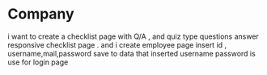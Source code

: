 # Company
i want to create a checklist page with Q/A , and quiz type questions answer responsive checklist page . and i create employee page insert id , username,mail,password save to data that inserted username password is use for login page
